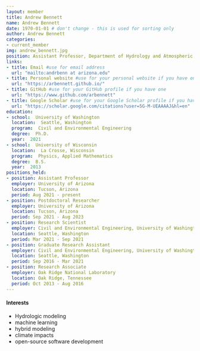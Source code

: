 ```yaml
---
layout: member
title: Andrew Bennett
name: Andrew Bennett
date: 1970-01-01 # don't change - this is used for sorting only
author: Andrew Bennett
categories:
- current_member
img: andrew_bennett.jpg
position: Assistant Professor, Department of Hydrology and Atmospheric Sciences, University of Arizona
links:
- title: Email #use for email address
  url: "mailto:andrbenn at arizona.edu"
- title: Personal website #use for your personal website if you have one
  url: "https://arbennett.github.io/"
- title: GitHub #use for your GitHub profile if you have one
  url: "https://www.github.com/arbennett"
- title: Google Scholar #use for your Google Scholar profile if you have one
  url: "https://scholar.google.com/citations?user=5G-M-UEAAAAJ&hl=en"
education:
- school:  University of Washington
  location:  Seattle, Washington
  program:  Civil and Environmental Engineering
  degree:  Ph.D.
  year:  2021
- school:  University of Wisconsin
  location:  La Crosse, Wisconsin
  program:  Physics, Applied Mathematics
  degree:  B.S.
  year:  2013
positions_held:
- position: Assistant Professor
  employer: University of Arizona
  location: Tucson, Arizona
  period: Aug 2021 - present
- position: Postdoctoral Researcher
  employer: University of Arizona
  location: Tucson, Arizona
  period: Sep 2021 - Aug 2023
- position: Research Scientist
  employer: Civil and Environmental Engineering, University of Washington
  location: Seattle, Washington
  period: Mar 2021 - Sep 2021
- position: Graduate Research Assistant
  employer: Civil and Environmental Engineering, University of Washington
  location: Seattle, Washington
  period: Sep 2016 - Mar 2021
- position: Research Associate
  employer: Oak Ridge National Laboratory
  location: Oak Ridge, Tennessee
  period: Oct 2013 - Aug 2016
---
```

#### Interests

 - Hydrologic modeling
 - machine learning
 - hybrid modeling
 - climate impacts
 - open-source software development